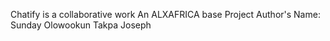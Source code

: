 Chatify is a collaborative work
An ALXAFRICA base Project
Author's Name:  Sunday Olowookun
                Takpa Joseph
